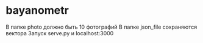# bayanometr
В папке photo должно быть 10 фотографий
В папке json_file сохраняются вектора
Запуск serve.py и  localhost:3000 
